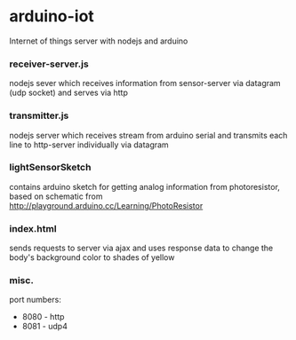 # arduino-iot
Internet of things server with nodejs and arduino


### receiver-server.js
nodejs sever which receives information from sensor-server via datagram (udp socket) and serves via http


### transmitter.js
nodejs server which receives stream from arduino serial and transmits each line to http-server individually via datagram

### lightSensorSketch
contains arduino sketch for getting analog information from photoresistor, based on schematic from http://playground.arduino.cc/Learning/PhotoResistor

### index.html
sends requests to server via ajax and uses response data to change the body's background color to shades of yellow

### misc.
port numbers:
* 8080 - http
* 8081 - udp4
